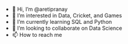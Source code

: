 - 👋 Hi, I’m @aretipranay
- 👀 I’m interested in Data, Cricket, and Games
- 🌱 I’m currently learning SQL and Python
- 💞️ I’m looking to collaborate on Data Science
- 📫 How to reach me

<!---
aretipranay/aretipranay is a ✨ special ✨ repository because its `README.md` (this file) appears on your GitHub profile.
You can click the Preview link to take a look at your changes.
--->
